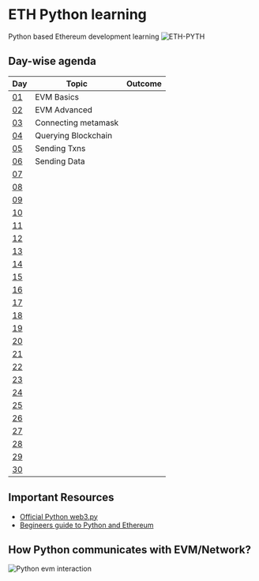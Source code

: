 # ETH Python learning
Python based Ethereum development learning
![ETH-PYTH](https://github.com/PriyathamVarma/Eth-Python/blob/main/Ethereum%20-%20Python.jpg)

## Day-wise agenda

| Day | Topic | Outcome |
| - | - | - |
| [01](https://github.com/PriyathamVarma/30-days-of-web3py/tree/main/Day_01) | EVM Basics |  |
| [02](https://github.com/PriyathamVarma/30-days-of-web3py/tree/main/Day_02) | EVM Advanced |  |
| [03](https://github.com/PriyathamVarma/30-days-of-web3py/tree/main/Day_03) | Connecting metamask |  |
| [04](https://github.com/PriyathamVarma/30-days-of-web3py/tree/main/Day_04) | Querying Blockchain |  |
| [05](https://github.com/PriyathamVarma/30-days-of-web3py/tree/main/Day_05) | Sending Txns |  |
| [06](https://github.com/PriyathamVarma/30-days-of-web3py/tree/main/Day_06) | Sending Data |  |
| [07](https://github.com/PriyathamVarma/30-days-of-web3py/tree/main/Day_07) |  |  |
| [08](https://github.com/PriyathamVarma/30-days-of-web3py/tree/main/Day_08) |  |  |
| [09](https://github.com/PriyathamVarma/30-days-of-web3py/tree/main/Day_09) |  |  |
| [10](https://github.com/PriyathamVarma/30-days-of-web3py/tree/main/Day_10) |  |  |
| [11](https://github.com/PriyathamVarma/30-days-of-web3py/tree/main/Day_11) |  |  |
| [12](https://github.com/PriyathamVarma/30-days-of-web3py/tree/main/Day_12) |  |  |
| [13](https://github.com/PriyathamVarma/30-days-of-web3py/tree/main/Day_13) |  |  |
| [14](https://github.com/PriyathamVarma/30-days-of-web3py/tree/main/Day_14) |  |  |
| [15](https://github.com/PriyathamVarma/30-days-of-web3py/tree/main/Day_15) |  |  |
| [16](https://github.com/PriyathamVarma/30-days-of-web3py/tree/main/Day_16) |  |  |
| [17](https://github.com/PriyathamVarma/30-days-of-web3py/tree/main/Day_17) |  |  |
| [18](https://github.com/PriyathamVarma/30-days-of-web3py/tree/main/Day_18) |  |  |
| [19](https://github.com/PriyathamVarma/30-days-of-web3py/tree/main/Day_19) |  |  |
| [20](https://github.com/PriyathamVarma/30-days-of-web3py/tree/main/Day_20) |  |  |
| [21](https://github.com/PriyathamVarma/30-days-of-web3py/tree/main/Day_21) |  |  |
| [22](https://github.com/PriyathamVarma/30-days-of-web3py/tree/main/Day_22) |  |  |
| [23](https://github.com/PriyathamVarma/30-days-of-web3py/tree/main/Day_23) |  |  |
| [24](https://github.com/PriyathamVarma/30-days-of-web3py/tree/main/Day_24) |  |  |
| [25](https://github.com/PriyathamVarma/30-days-of-web3py/tree/main/Day_25) |  |  |
| [26](https://github.com/PriyathamVarma/30-days-of-web3py/tree/main/Day_26) |  |  |
| [27](https://github.com/PriyathamVarma/30-days-of-web3py/tree/main/Day_27) |  |  |
| [28](https://github.com/PriyathamVarma/30-days-of-web3py/tree/main/Day_28) |  |  |
| [29](https://github.com/PriyathamVarma/30-days-of-web3py/tree/main/Day_29) |  |  |
| [30](https://github.com/PriyathamVarma/30-days-of-web3py/tree/main/Day_30) |  |  |

## Important Resources

-  [Official Python web3.py](https://web3py.readthedocs.io/en/stable/)
-  [Begineers guide to Python and Ethereum](https://snakecharmers.ethereum.org/a-developers-guide-to-ethereum-pt-1/)

## How Python communicates with EVM/Network?

![Python evm interaction](https://github.com/PriyathamVarma/Eth-Python/blob/main/Diagrams/web3PY.drawio.png)


